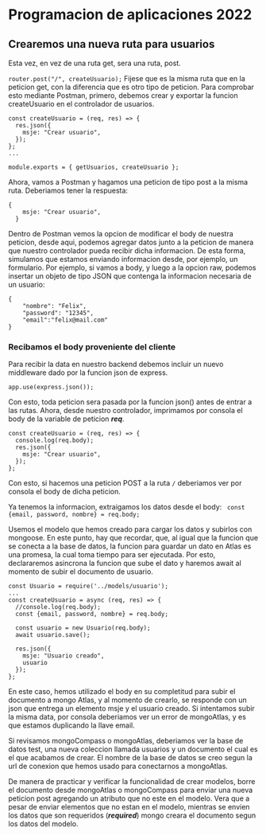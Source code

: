 # Programacion de aplicaciones 2022

## Crearemos una nueva ruta para usuarios

Esta vez, en vez de una ruta get, sera una ruta, post.

`router.post("/", createUsuario);`
Fijese que es la misma ruta que en la peticion get, con la diferencia que es otro tipo de peticion. Para comprobar esto mediante Postman, primero, debemos crear y exportar la funcion createUsuario en el controlador de usuarios.

```
const createUsuario = (req, res) => {
  res.json({
    msje: "Crear usuario",
  });
};
...

module.exports = { getUsuarios, createUsuario };
```

Ahora, vamos a Postman y hagamos una peticion de tipo post a la misma ruta. Deberiamos tener la respuesta:

```
{
    msje: "Crear usuario",
  }
```

Dentro de Postman vemos la opcion de modificar el body de nuestra peticion, desde aqui, podemos agregar datos junto a la peticion de manera que nuestro controlador pueda recibir dicha informacion. De esta forma, simulamos que estamos enviando informacion desde, por ejemplo, un formulario. Por ejemplo, si vamos a body, y luego a la opcion raw, podemos insertar un objeto de tipo JSON que contenga la informacion necesaria de un usuario:

```
{
    "nombre": "Felix",
    "password": "12345",
    "email":"felix@mail.com"
}
```

### Recibamos el body proveniente del cliente

Para recibir la data en nuestro backend debemos incluir un nuevo middleware dado por la funcion json de express.

```//Middleware express.json
app.use(express.json());
```

Con esto, toda peticion sera pasada por la funcion json() antes de entrar a las rutas.
Ahora, desde nuestro controlador, imprimamos por consola el body de la variable de peticion **_req_**.

```
const createUsuario = (req, res) => {
  console.log(req.body);
  res.json({
    msje: "Crear usuario",
  });
};
```

Con esto, si hacemos una peticion POST a la ruta `/` deberiamos ver por consola el body de dicha peticion.

Ya tenemos la informacion, extraigamos los datos desde el body:
` const {email, password, nombre} = req.body;`

Usemos el modelo que hemos creado para cargar los datos y subirlos con mongoose. En este punto, hay que recordar, que, al igual que la funcion que se conecta a la base de datos, la funcion para guardar un dato en Atlas es una promesa, la cual toma tiempo para ser ejecutada. Por esto, declararemos asincrona la funcion que sube el dato y haremos await al momento de subir el documento de usuario.

```
const Usuario = require('../models/usuario');
...
const createUsuario = async (req, res) => {
  //console.log(req.body);
  const {email, password, nombre} = req.body;

  const usuario = new Usuario(req.body);
  await usuario.save();

  res.json({
    msje: "Usuario creado",
    usuario
  });
};
```

En este caso, hemos utilizado el body en su completitud para subir el documento a mongo Atlas, y al momento de crearlo, se responde con un json que entrega un elemento msje y el usuario creado.
Si intentamos subir la misma data, por consola deberiamos ver un error de mongoAtlas, y es que estamos duplicando la llave email.

Si revisamos mongoCompass o mongoAtlas, deberiamos ver la base de datos test, una nueva coleccion llamada usuarios y un documento el cual es el que acabamos de crear. El nombre de la base de datos se creo segun la url de conexion que hemos usado para conectarnos a mongoAtlas.

De manera de practicar y verificar la funcionalidad de crear modelos, borre el documento desde mongoAtlas o mongoCompass para enviar una nueva peticion post agregando un atributo que no este en el modelo. Vera que a pesar de enviar elementos que no estan en el modelo, mientras se envien los datos que son requeridos (**_required_**) mongo creara el documento segun los datos del modelo.
